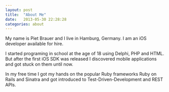 ```yaml
---
layout: post
title:  "About Me"
date:   2013-05-30 22:28:28
categories: about
---
```


My name is Piet Brauer and I live in Hamburg, Germany. I am an iOS developer available for hire.

I started programing in school at the age of 18 using Delphi, PHP and HTML. 
But after the first iOS SDK was released I discovered mobile applications and got stuck on them until now.

In my free time I got my hands on the popular Ruby frameworks Ruby on Rails and Sinatra and got introduced to Test-Driven-Development and REST APIs.
